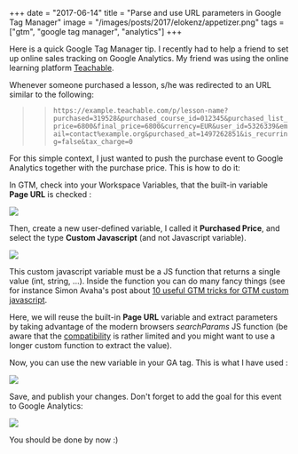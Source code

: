 +++
date = "2017-06-14"
title = "Parse and use URL parameters in Google Tag Manager"
image = "/images/posts/2017/elokenz/appetizer.png"
tags = ["gtm", "google tag manager", "analytics"]
+++

Here is a quick Google Tag Manager tip. I recently had to help a friend to set up online sales tracking on Google Analytics. My friend was using the online learning platform [Teachable](https://teachable.com/).

Whenever someone purchased a lesson, s/he was redirected to an URL similar to the following:

>> `https://example.teachable.com/p/lesson-name?purchased=319528&purchased_course_id=012345&purchased_list_price=6800&final_price=6800&currency=EUR&user_id=5326339&email=contact%example.org&purchased_at=1497262851&is_recurring=false&tax_charge=0`


For this simple context, I just wanted to push the purchase event to Google Analytics together with the purchase price. This is how to do it:

In GTM, check into your Workspace Variables, that the built-in variable **Page URL** is checked :

<img src="/images/posts/2017/gtm/gtm_builtin_variable_page_url.png">


Then, create a new user-defined variable, I called it **Purchased Price**, and select the type **Custom Javascript** (and not Javascript variable).

<img src="/images/posts/2017/gtm/gtm_custom_javascript_variable.png">

This custom javascript variable must be a JS function that returns a single value (int, string, ...). Inside the function you can do many fancy things (see for instance Simon Avaha's post about [10 useful GTM tricks for GTM custom javascript](https://www.simoahava.com/gtm-tips/10-useful-custom-javascript-tricks/).

Here, we will reuse the built-in **Page URL** variable and extract parameters by taking advantage of the modern browsers *searchParams* JS function (be aware that the [compatibility](https://caniuse.com/#feat=urlsearchparams) is rather limited and you might want to use a longer custom function to extract the value).

<script src="https://gist.github.com/tanzaho/1482cc18b88a53646fd2040609bc3fd5.js"></script>

Now, you can use the new variable in your GA tag. This is what I have used :

<img src="/images/posts/2017/gtm/gtm_ga_push_event.png">

Save, and publish your changes. Don't forget to add the goal for this event to Google Analytics:

<img src="/images/posts/2017/gtm/ga_goal_purchase_value.png">


You should be done by now :)

